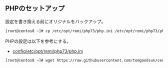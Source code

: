 ## PHPのセットアップ

設定を書き換える前にオリジナルをバックアップ。

```bash
[root@centos8 ~]# cp /etc/opt/remi/php73/php.ini /etc/opt/remi/php73/php.ini.orig
```

PHPの設定は以下を参考にする。
- [config/etc/opt/remi/php73/php.ini](config/etc/opt/remi/php73/php.ini)

```bash
[root@centos8 ~]# wget https://raw.githubusercontent.com/tomgoodsun/centos8_lamp_configs/master/config/etc/opt/remi/php73/php.ini -O /etc/opt/remi/php73/php.ini
```
